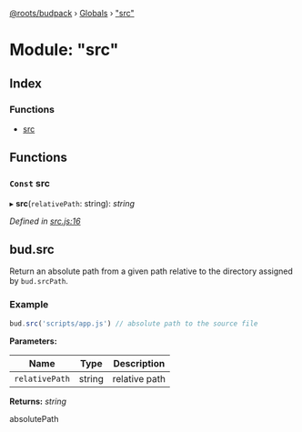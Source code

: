 [@roots/budpack](../README.md) › [Globals](../globals.md) › ["src"](_src_.md)

# Module: "src"

## Index

### Functions

* [src](_src_.md#const-src)

## Functions

### `Const` src

▸ **src**(`relativePath`: string): *string*

*Defined in [src.js:16](https://github.com/roots/bud-support/blob/91a13d1/src/budpack/builder/api/src.js#L16)*

## bud.src

Return an absolute path from a given path relative to the directory assigned by `bud.srcPath`.

### Example

```js
bud.src('scripts/app.js') // absolute path to the source file
```

**Parameters:**

Name | Type | Description |
------ | ------ | ------ |
`relativePath` | string | relative path |

**Returns:** *string*

absolutePath
